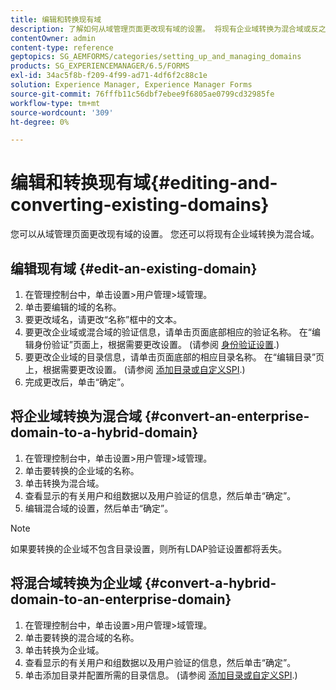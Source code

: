 ```yaml
---
title: 编辑和转换现有域
description: 了解如何从域管理页面更改现有域的设置。 将现有企业域转换为混合域或反之。
contentOwner: admin
content-type: reference
geptopics: SG_AEMFORMS/categories/setting_up_and_managing_domains
products: SG_EXPERIENCEMANAGER/6.5/FORMS
exl-id: 34ac5f8b-f209-4f99-ad71-4df6f2c88c1e
solution: Experience Manager, Experience Manager Forms
source-git-commit: 76fffb11c56dbf7ebee9f6805ae0799cd32985fe
workflow-type: tm+mt
source-wordcount: '309'
ht-degree: 0%

---
```


# 编辑和转换现有域{#editing-and-converting-existing-domains}

您可以从域管理页面更改现有域的设置。 您还可以将现有企业域转换为混合域。

## 编辑现有域 {#edit-an-existing-domain}

1. 在管理控制台中，单击设置>用户管理>域管理。
1. 单击要编辑的域的名称。
1. 要更改域名，请更改“名称”框中的文本。
1. 要更改企业域或混合域的验证信息，请单击页面底部相应的验证名称。 在“编辑身份验证”页面上，根据需要更改设置。 (请参阅 [身份验证设置](/help/forms/using/admin-help/configuring-authentication-providers.md#authentication-settings).)
1. 要更改企业域的目录信息，请单击页面底部的相应目录名称。 在“编辑目录”页上，根据需要更改设置。 (请参阅 [添加目录或自定义SPI](/help/forms/using/admin-help/configuring-directories.md#adding-directories-or-custom-spis).)
1. 完成更改后，单击“确定”。

## 将企业域转换为混合域 {#convert-an-enterprise-domain-to-a-hybrid-domain}

1. 在管理控制台中，单击设置>用户管理>域管理。
1. 单击要转换的企业域的名称。
1. 单击转换为混合域。
1. 查看显示的有关用户和组数据以及用户验证的信息，然后单击“确定”。
1. 编辑混合域的设置，然后单击“确定”。

>[!NOTE]
>
>如果要转换的企业域不包含目录设置，则所有LDAP验证设置都将丢失。

## 将混合域转换为企业域 {#convert-a-hybrid-domain-to-an-enterprise-domain}

1. 在管理控制台中，单击设置>用户管理>域管理。
1. 单击要转换的混合域的名称。
1. 单击转换为企业域。
1. 查看显示的有关用户和组数据以及用户验证的信息，然后单击“确定”。
1. 单击添加目录并配置所需的目录信息。 (请参阅 [添加目录或自定义SPI](/help/forms/using/admin-help/configuring-directories.md#adding-directories-or-custom-spis).)
